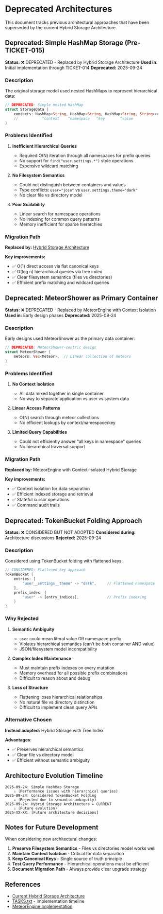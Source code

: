 # Deprecated Architectures

This document tracks previous architectural approaches that have been superseded by the current Hybrid Storage Architecture.

## Deprecated: Simple HashMap Storage (Pre-TICKET-015)

**Status:** ❌ DEPRECATED - Replaced by Hybrid Storage Architecture
**Used in:** Initial implementation through TICKET-014
**Deprecated:** 2025-09-24

### Description

The original storage model used nested HashMaps to represent hierarchical data:

```rust
// DEPRECATED: Simple nested HashMap
struct StorageData {
    contexts: HashMap<String, HashMap<String, HashMap<String, String>>>,
    //           ^context    ^namespace   ^key       ^value
}
```

### Problems Identified

1. **Inefficient Hierarchical Queries**
   - Required O(N) iteration through all namespaces for prefix queries
   - No support for `find("user.settings.*")` style operations
   - Expensive wildcard matching

2. **No Filesystem Semantics**
   - Could not distinguish between containers and values
   - Type conflicts: `user="jose"` vs `user.settings.theme="dark"`
   - No clear file vs directory model

3. **Poor Scalability**
   - Linear search for namespace operations
   - No indexing for common query patterns
   - Memory inefficient for sparse hierarchies

### Migration Path

**Replaced by:** [Hybrid Storage Architecture](./HYBRID_STORAGE_ARCHITECTURE.md)

**Key improvements:**
- ✅ O(1) direct access via flat canonical keys
- ✅ O(log n) hierarchical queries via tree index
- ✅ Clear filesystem semantics (files vs directories)
- ✅ Efficient prefix matching and wildcard queries

## Deprecated: MeteorShower as Primary Container

**Status:** ❌ DEPRECATED - Replaced by MeteorEngine with Context Isolation
**Used in:** Early design phases
**Deprecated:** 2025-09-24

### Description

Early designs used MeteorShower as the primary data container:

```rust
// DEPRECATED: MeteorShower-centric design
struct MeteorShower {
    meteors: Vec<Meteor>,  // Linear collection of meteors
}
```

### Problems Identified

1. **No Context Isolation**
   - All data mixed together in single container
   - No way to separate application vs user vs system data

2. **Linear Access Patterns**
   - O(N) search through meteor collections
   - No efficient lookups by context/namespace/key

3. **Limited Query Capabilities**
   - Could not efficiently answer "all keys in namespace" queries
   - No hierarchical traversal support

### Migration Path

**Replaced by:** MeteorEngine with Context-isolated Hybrid Storage

**Key improvements:**
- ✅ Context isolation for data separation
- ✅ Efficient indexed storage and retrieval
- ✅ Stateful cursor operations
- ✅ Command audit trails

## Deprecated: TokenBucket Folding Approach

**Status:** ❌ CONSIDERED BUT NOT ADOPTED
**Considered during:** Architecture discussions
**Rejected:** 2025-09-24

### Description

Considered using TokenBucket folding with flattened keys:

```rust
// CONSIDERED: Flattened key approach
TokenBucket {
    entries: [
        "user__settings__theme" -> "dark",     // Flattened namespace
    ],
    prefix_index: {
        "user" -> [entry_indices],             // Prefix indexing
    }
}
```

### Why Rejected

1. **Semantic Ambiguity**
   - `user` could mean literal value OR namespace prefix
   - Violates hierarchical semantics (can't be both container AND value)
   - JSON/filesystem model incompatibility

2. **Complex Index Maintenance**
   - Must maintain prefix indexes on every mutation
   - Memory overhead for all possible prefix combinations
   - Difficult to reason about and debug

3. **Loss of Structure**
   - Flattening loses hierarchical relationships
   - No natural file vs directory distinction
   - Difficult to implement clean query APIs

### Alternative Chosen

**Instead adopted:** Hybrid Storage with Tree Index

**Advantages:**
- ✅ Preserves hierarchical semantics
- ✅ Clear file vs directory model
- ✅ Efficient without semantic ambiguity

## Architecture Evolution Timeline

```
2025-09-24: Simple HashMap Storage
    ↓ (Performance issues with hierarchical queries)
2025-09-24: Considered TokenBucket Folding
    ↓ (Rejected due to semantic ambiguity)
2025-09-24: Hybrid Storage Architecture ← CURRENT
    ↓ (Future evolution)
2025-XX-XX: [Future architecture decisions]
```

## Notes for Future Development

When considering new architectural changes:

1. **Preserve Filesystem Semantics** - Files vs directories model works well
2. **Maintain Context Isolation** - Critical for data separation
3. **Keep Canonical Keys** - Single source of truth principle
4. **Test Query Performance** - Hierarchical operations must be efficient
5. **Document Migration Path** - Always provide clear upgrade strategy

## References

- [Current Hybrid Storage Architecture](./HYBRID_STORAGE_ARCHITECTURE.md)
- [TASKS.txt](../procs/TASKS.txt) - Implementation timeline
- [MeteorEngine Implementation](../../src/lib/types/meteor/engine.rs)